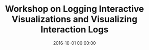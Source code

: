 ---
layout: publication
title:  "Workshop on Logging Interactive Visualizations and Visualizing Interaction Logs"
title_short: "LIVVIL"
date:   2016-10-01 00:00:00
categories: workshop
featured: false
tags: 		["logs","interaction"]
authors:
- vuillemot
- boy
- tabard
- perin
- fekete

venue: "IEEE VIS 2016, Baltimore, MD, USA"

description: "A growing number of visualization tools are now publicly released on the Web. While this has many benefits, such as reaching more users without any installation time or procedure, it is often unclear how those tools are being used. The most common method to remotely observe usage is remote logging through a web server. Analyzing recorded logs has already been successful to improve the usability of tools, assess the performance of users and even to enrich the user interface with histories or logs visualizations. However, from our own practice of recording and analyzing logs, we have found a lack of methodology to support this process and use the results consistently. Our goal is to raise awareness of the potential of logging to improve visualization tools and their evaluation, as well as paving the way for a long term research agenda on the use of logs in Information visualization."

description_short: "DESCRIPTION_SHORT"

website: http://livvil.github.io/workshop/
pdf: https://hal.inria.fr/hal-01535913/document
bibtex: /publis/2016_VIS_livvil_workshop.bib
thumb: /images/publis/2016_VIS_livvil_workshop-thumb.png
---